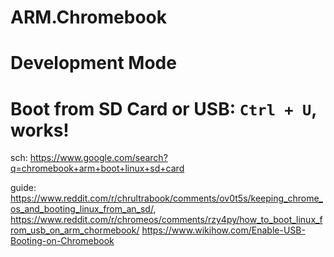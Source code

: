 # ARM.Chromebook

# Development Mode

# Boot from SD Card or USB: `Ctrl + U`, works!
sch: https://www.google.com/search?q=chromebook+arm+boot+linux+sd+card

guide: https://www.reddit.com/r/chrultrabook/comments/ov0t5s/keeping_chrome_os_and_booting_linux_from_an_sd/, https://www.reddit.com/r/chromeos/comments/rzy4py/how_to_boot_linux_from_usb_on_arm_chormebook/
https://www.wikihow.com/Enable-USB-Booting-on-Chromebook
